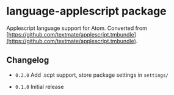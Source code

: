 # language-applescript package

Applescript language support for Atom. Converted from [https://github.com/textmate/applescript.tmbundle](https://github.com/textmate/applescript.tmbundle).

## Changelog

* `0.2.0` Add .scpt support, store package settings in `settings/` 

* `0.1.0` Initial release